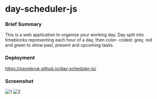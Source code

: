 # day-scheduler-js

### Brief Summary
This is a web application to organize your working day.
Day split into timeblocks representing each hour of a day, then color-
coded: grey, red and green to show past, present and upcoming tasks.
      
### Deployment
https://pavsteruk.github.io/day-scheduler-js/

### Screenshot
![1](https://user-images.githubusercontent.com/48164207/210250371-71e21965-810f-436e-a2b4-b951f3082306.png)
![2](https://user-images.githubusercontent.com/48164207/210250386-7fb5580b-c0ca-4c49-9c40-eb3ed548d60e.png)
